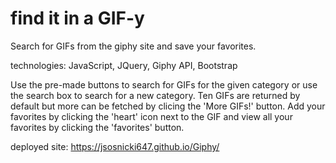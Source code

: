 # find it in a GIF-y

Search for GIFs from the giphy site and save your favorites.

technologies: JavaScript, JQuery, Giphy API, Bootstrap

Use the pre-made buttons to search for GIFs for the given category or use the search box to search for a new category. Ten GIFs are returned by default but more can be fetched by clicing the 'More GIFs!' button. Add your favorites by clicking the 'heart' icon next to the GIF and view all your favorites by clicking the 'favorites' button.


deployed site: https://jsosnicki647.github.io/Giphy/
